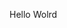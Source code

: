 Hello Wolrd


























































































































































































































































































































































































































































































































































































































































































































































































































































































































































































































































































































































































































































































































































































































































































































































































































































































































































































































































































































































































































































































































































































































































































































































































































































































































































































































































































































































































































































































































































































































































































































































































































































































































































































































































































































































































































































































































































































































































































































































































































































































































































































































































































































































































































































































































































































































































































































































































































































































































































































































































































































































































































































































































































































































































